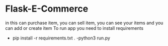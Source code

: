 # Flask-E-Commerce

in this can purchase item, you can sell item, you can see your items and you can add or create item
To run app you need to install requirements
- pip install -r requirements.txt .
-python3 run.py
